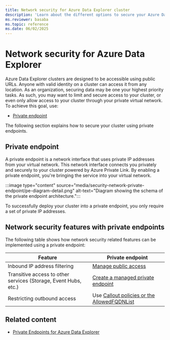 ```yaml
---
title: Network security for Azure Data Explorer cluster
description: 'Learn about the different options to secure your Azure Data Explorer cluster applying network security measures.'
ms.reviewer: basaba
ms.topic: reference
ms.date: 06/02/2025
---
```


# Network security for Azure Data Explorer

Azure Data Explorer clusters are designed to be accessible using public URLs. Anyone with valid identity on a cluster can access it from any location. As an organization, securing data may be one your highest priority tasks. As such, you may want to limit and secure access to your cluster, or even only allow access to your cluster through your private virtual network. To achieve this goal, use:

* [Private endpoint](#private-endpoint)

The following section explains how to secure your cluster using private endpoints.

## Private endpoint

A private endpoint is a network interface that uses private IP addresses from your virtual network. This network interface connects you privately and securely to your cluster powered by Azure Private Link. By enabling a private endpoint, you're bringing the service into your virtual network.

:::image type="content" source="media/security-network-private-endpoint/pe-diagram-detail.png" alt-text="Diagram showing the schema of the private endpoint architecture.":::

To successfully deploy your cluster into a private endpoint, you only require a set of private IP addresses.

## Network security features with private endpoints

The following table shows how network security related features can be implemented using a private endpoint:

|   Feature | Private endpoint   |
|--- |--- |
| Inbound IP address filtering | [Manage public access](security-network-restrict-public-access.md) |
| Transitive access to other services (Storage, Event Hubs, etc.) | [Create a managed private endpoint](security-network-managed-private-endpoint-create.md) |
| Restricting outbound access | Use [Callout policies or the AllowedFQDNList](security-network-restrict-outbound-access.md) |

## Related content

* [Private Endpoints for Azure Data Explorer](security-network-private-endpoint.md)